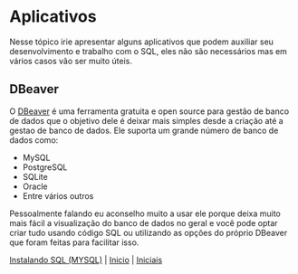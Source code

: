 # **Aplicativos**

Nesse tópico irie apresentar alguns aplicativos que podem auxiliar seu desenvolvimento e trabalho com o SQL, eles não são necessários mas em vários casos vão ser muito úteis.

## **DBeaver**

O [DBeaver](https://dbeaver.io/download/) é uma ferramenta gratuita e open source para gestão de banco de dados que o objetivo dele é deixar mais simples desde a criação até a gestao de banco de dados. Ele suporta um grande número de banco de dados como:

- MySQL
- PostgreSQL
- SQLite
- Oracle
- Entre vários outros

Pessoalmente falando eu aconselho muito a usar ele porque deixa muito mais fácil a visualização do banco de dados no geral e você pode optar criar tudo usando código SQL ou utilizando as opções do próprio DBeaver que foram feitas para facilitar isso.

[Instalando SQL (MYSQL)](contents/configuracao/Instalacao.md) | [Inicio](/README.md) | [Iniciais](/contents/comandos/Iniciais.md)